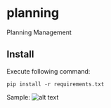 # planning
Planning Management

## Install 

Execute following command:
```
pip install -r requirements.txt
````

Sample:
![alt text](doc/sample_1.png)